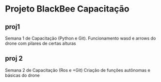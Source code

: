 # Projeto BlackBee Capacitação 

## proj1
Semana 1 de Capacitação (Python e Git).
Funcionamento wasd e arrows do drone com pilares de certas alturas

## proj 2
Semana 2 de Capacitação (Ros e +Git)
Criação de funções autônomas e básicas do drone
